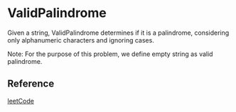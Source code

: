 # ValidPalindrome
Given a string, ValidPalindrome determines if it is a palindrome, considering only alphanumeric characters and ignoring cases.

Note: For the purpose of this problem, we define empty string as valid palindrome.

## Reference

[leetCode](https://leetcode.com/problems/valid-palindrome)
